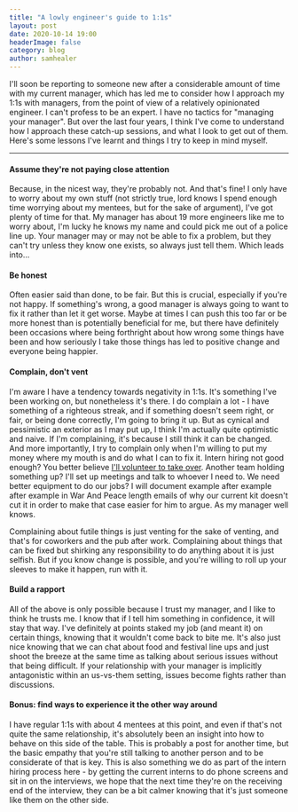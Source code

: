 ```yaml
---
title: "A lowly engineer's guide to 1:1s"
layout: post
date: 2020-10-14 19:00
headerImage: false
category: blog
author: samhealer
---
```


I'll soon be reporting to someone new after a considerable amount of time with my current manager, which has led me to consider how I approach my 1:1s with managers, from the point of view of a relatively opinionated engineer. I can't profess to be an expert. I have no tactics for "managing your manager". But over the last four years, I think I've come to understand how I approach these catch-up sessions, and what I look to get out of them. Here's some lessons I've learnt and things I try to keep in mind myself.

---

#### Assume they're not paying close attention

Because, in the nicest way, they're probably not. And that's fine! I only have to worry about my own stuff (not strictly true, lord knows I spend enough time worrying about my mentees, but for the sake of argument), I've got plenty of time for that. My manager has about 19 more engineers like me to worry about, I'm lucky he knows my name and could pick me out of a police line up. Your manager may or may not be able to fix a problem, but they can't try unless they know one exists, so always just tell them. Which leads into...

#### Be honest

Often easier said than done, to be fair. But this is crucial, especially if you're not happy. If something's wrong, a good manager is always going to want to fix it rather than let it get worse. Maybe at times I can push this too far or be more honest than is potentially beneficial for me, but there have definitely been occasions where being forthright about how wrong some things have been and how seriously I take those things has led to positive change and everyone being happier.

#### Complain, don't vent

I'm aware I have a tendency towards negativity in 1:1s. It's something I've been working on, but nonetheless it's there. I do complain a lot - I have something of a righteous streak, and if something doesn't seem right, or fair, or being done correctly, I'm going to bring it up. But as cynical and pessimistic an exterior as I may put up, I think I'm actually quite optimistic and naive. If I'm complaining, it's because I still think it can be changed. And more importantly, I try to complain only when I'm willing to put my money where my mouth is and do what I can to fix it. Intern hiring not good enough? You better believe [I'll volunteer to take over](http://samhealer.com/2020/09/06/intern-hiring/). Another team holding something up? I'll set up meetings and talk to whoever I need to. We need better equipment to do our jobs? I will document example after example after example in War And Peace length emails of why our current kit doesn't cut it in order to make that case easier for him to argue. As my manager well knows.

Complaining about futile things is just venting for the sake of venting, and that's for coworkers and the pub after work. Complaining about things that can be fixed but shirking any responsibility to do anything about it is just selfish. But if you know change is possible, and you're willing to roll up your sleeves to make it happen, run with it.

#### Build a rapport

All of the above is only possible because I trust my manager, and I like to think he trusts me. I know that if I tell him something in confidence, it will stay that way. I've definitely at points staked my job (and meant it) on certain things, knowing that it wouldn't come back to bite me. It's also just nice knowing that we can chat about food and festival line ups and just shoot the breeze at the same time as talking about serious issues without that being difficult. If your relationship with your manager is implicitly antagonistic within an us-vs-them setting, issues become fights rather than discussions.

#### Bonus: find ways to experience it the other way around

I have regular 1:1s with about 4 mentees at this point, and even if that's not quite the same relationship, it's absolutely been an insight into how to behave on this side of the table. This is probably a post for another time, but the basic empathy that you're still talking to another person and to be considerate of that is key. This is also something we do as part of the intern hiring process here - by getting the current interns to do phone screens and sit in on the interviews, we hope that the next time they're on the receiving end of the interview, they can be a bit calmer knowing that it's just someone like them on the other side.


